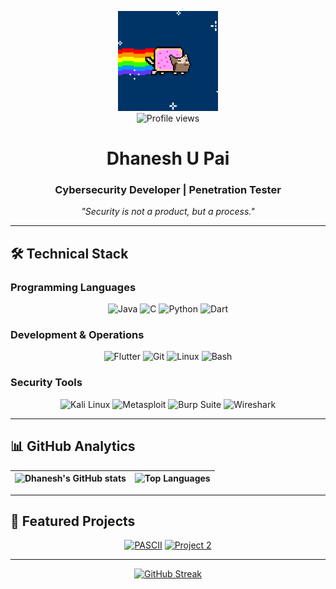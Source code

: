 <p align="center">
  <img src="https://github.com/cxuri/cxuri/blob/main/nyan.gif?raw=true" width="160">
  <br>
  <img src="https://komarev.com/ghpvc/?username=cxuri&label=Profile%20Visitors&color=blue&style=flat" alt="Profile views" />
</p>

<h1 align="center">Dhanesh U Pai</h1>
<h3 align="center">Cybersecurity Developer | Penetration Tester</h3>

<p align="center">
  <i>"Security is not a product, but a process."</i>
</p>

---

## 🛠️ Technical Stack

### **Programming Languages**
<div align="center">
  <img src="https://cdn.jsdelivr.net/gh/devicons/devicon/icons/java/java-original.svg" width="50" title="Java"/>
  <img src="https://cdn.jsdelivr.net/gh/devicons/devicon/icons/c/c-original.svg" width="50" title="C"/>
  <img src="https://cdn.jsdelivr.net/gh/devicons/devicon/icons/python/python-original.svg" width="50" title="Python"/>
  <img src="https://cdn.jsdelivr.net/gh/devicons/devicon/icons/dart/dart-original.svg" width="50" title="Dart"/>
</div>

### **Development & Operations**
<div align="center">
  <img src="https://cdn.jsdelivr.net/gh/devicons/devicon/icons/flutter/flutter-original.svg" width="50" title="Flutter"/>
  <img src="https://cdn.jsdelivr.net/gh/devicons/devicon/icons/git/git-original.svg" width="50" title="Git"/>
  <img src="https://cdn.jsdelivr.net/gh/devicons/devicon/icons/linux/linux-original.svg" width="50" title="Linux"/>
  <img src="https://cdn.jsdelivr.net/gh/devicons/devicon/icons/bash/bash-original.svg" width="50" title="Bash"/>
</div>

### **Security Tools**
<div align="center">
  <img src="https://cdn.jsdelivr.net/gh/devicons/devicon/icons/kalilinux/kalilinux-original.svg" width="50" title="Kali Linux"/>
  <img src="https://www.vectorlogo.zone/logos/metasploit/metasploit-icon.svg" width="50" title="Metasploit"/>
  <img src="https://portswigger.net/burp/favicon.ico" width="50" title="Burp Suite"/>
  <img src="https://www.vectorlogo.zone/logos/wireshark/wireshark-icon.svg" width="50" title="Wireshark"/>
</div>

---

## 📊 GitHub Analytics

<div align="center">
  
| ![Dhanesh's GitHub stats](https://github-readme-stats.vercel.app/api?username=cxuri&show_icons=true&count_private=true&theme=dark&hide_title=true&hide_border=true&bg_color=00000000&text_color=58a6ff&icon_color=58a6ff) | ![Top Languages](https://github-readme-stats.vercel.app/api/top-langs/?username=cxuri&layout=compact&theme=dark&hide_border=true&bg_color=00000000&text_color=58a6ff&title_color=58a6ff) |
|----------------------------------------------------------------------------------------------------------------------------------------------------------|-------------------------------------------------------------------------------------------------------------------------|

</div>

---

## 🚀 Featured Projects

<div align="center">
  
[![PASCII](https://github-readme-stats.vercel.app/api/pin/?username=cxuri&repo=pascii&theme=dark&hide_border=true&bg_color=00000000&text_color=58a6ff&title_color=58a6ff)](https://github.com/cxuri/pascii)
[![Project 2](https://github-readme-stats.vercel.app/api/pin/?username=cxuri&repo=open-dpftheme=dark&hide_border=true&bg_color=00000000&text_color=58a6ff&title_color=58a6ff)](https://github.com/cxuri/open-dpf)

</div>

---

<div align="center">
  
[![GitHub Streak](https://streak-stats.demolab.com?user=cxuri&theme=dark&hide_border=true&background=00000000&dates=58A6FF&stroke=58A6FF)](https://git.io/streak-stats)

</div>
